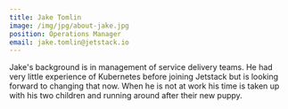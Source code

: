 ```yaml
---
title: Jake Tomlin
image: /img/jpg/about-jake.jpg
position: Operations Manager
email: jake.tomlin@jetstack.io
---
```


Jake's background is in management of service delivery teams. He had very little
experience of Kubernetes before joining Jetstack but is looking forward to
changing that now. When he is not at work his time is taken up with his two
children and running around after their new puppy.

